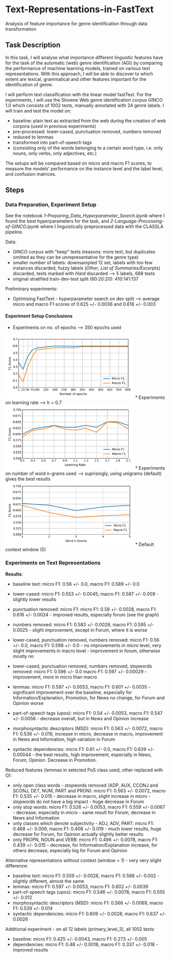 # Text-Representations-in-FastText
Analysis of feature importance for genre identification through data transformation

 ## Task Description

In this task, I will analyse what importance different linguistic features have for the task of the automatic (web) genre identification (AGI) by comparing the performance of machine learning models, trained on various text representations. With this approach, I will be able to discover to which extent are lexical, grammatical and other features important for the identification of genre.

I will perform text classification with the linear model fastText. For the experiments, I will use the Slovene Web genre identification corpus GINCO 1.0  which consists of 1002 texts, manually annotated with 24 genre labels.
I will train and test the model on:
* baseline: plain text as extracted from the web during the creation of web corpora (used in previous experiments)
* pre-processed: lower-cased, punctuation removed, numbers removed
* reduced to lemmas
* transformed into part-of-speech tags
* (consisting only of the words belonging to a certain word type, i.e. only nouns, only verbs, only adjectives, etc.)

The setups will be compared based on micro and macro F1 scores, to measure the models’ performance on the instance level and the label level, and confusion matrices.

## Steps

### Data Preparation, Experiment Setup
See the notebook *1-Preparing_Data_Hyperparameter_Search.ipynb* where I found the best hyperparameters for the task, and *2-Language-Processing-of-GINCO.ipynb* where I linguistically preprocessed data with the CLASSLA pipeline.

Data:
* GINCO corpus with "keep" texts (reasons: more text, but duplicates omitted as they can be unrepresentative for the genre type)
* smaller number of labels: downsampled 12 set, labels with too few instances discarded, fuzzy labels (*Other*, *List of Summaries/Excerpts*) discarded, texts marked with *Hard* discarded --> 5 labels, 688 texts
* original stratified train-dev-test split (60:20:20): 410:141:137

Preliminary experiments:
* Optimising FastText - hyperparameter search on dev split --> average micro and macro F1 scores of 0.625 +/- 0.0036 and 0.618 +/- 0.003

#### Experiment Setup Conclusions
* Experiments on no. of epochs --> 350 epochs used
<img style="width:80%" src="experimental-setup-results\Number-of-epochs.png">
* Experiments on learning rate --> lr = 0.7
<img style="width:80%" src="experimental-setup-results\Learning-rate.png">
* Experiments on number of word n-grams used --> suprisingly, using unigrams (default) gives the best results
<img style="width:80%" src="experimental-setup-results\Ngrams.png">
* Default context window (5)

### Experiments on Text Representations

**Results**:
* baseline text: micro F1: 0.56 +/- 0.0, macro F1: 0.589 +/- 0.0
* lower-cased:  micro F1: 0.553 +/- 0.0045, macro F1: 0.587 +/- 0.009 - slightly lower results
* punctuation removed: micro F1: micro F1: 0.58 +/- 0.0028, macro F1: 0.616 +/- 0.0024 - improved results, especially forum (see the graph)
* numbers removed: micro F1: 0.583 +/- 0.0028, macro F1: 0.595 +/- 0.0025 - slight improvement, except in Forum, where it is worse
* lower-cased, punctuation removed, numbers removed: micro F1: 0.56 +/- 0.0, macro F1: 0.598 +/- 0.0 - no improvements in micro level, very slight improvements in macro level - improvement in forum, otherwise mostly no
* lower-cased, punctuation removed, numbers removed, stopwords removed: micro F1: 0.596 +/- 0.0
macro F1: 0.597 +/- 0.00029 - improvement, more in micro than macro

* lemmas: micro F1: 0.597 +/- 0.0053, macro F1: 0.601 +/- 0.0035 - significant improvement over the baseline, especially for Information/Explanation, Promotion, for News no change, for Forum and Opinion worse
* part-of-speech tags (upos): micro F1: 0.54 +/- 0.0053, macro F1: 0.547 +/- 0.0056 - decrease overall, but in News and Opinion increase
* morphosyntactic descriptors (MSD): micro F1: 0.563 +/- 0.0072, macro F1: 0.536 +/- 0.019, increase in micro, decrease in macro, improvement in News and Information, high variation in Forum
* syntactic dependencies: micro F1: 0.61 +/- 0.0, macro F1: 0.639 +/- 0.00044 - the best results, high improvement, especially in News, Forum, Opinion. Decrease in Promotion.

Reduced features (lemmas in selected PoS class used, other replaced with O):
* only open class words - stopwords removed (ADP, AUX, CCONJ and SCONJ, DET, NUM, PART and PRON): micro F1: 0.563 +/- 0.0072, macro F1: 0.535 +/- 0.015 - decrease in macro, slight increase in micro - stopwords do not have a big impact - huge decrease in Forum 
* only stop words: micro F1: 0.526 +/- 0.0053, macro F1: 0.559 +/- 0.0067 - decrease, especially in micro - same result for Forum, decrease in News and Information
* only classes which denote subjectivity - ADJ, ADV, PART: micro F1: 0.468 +/- 0.009, macro F1: 0.408 +/- 0.019 - much lower results, huge decrease for Forum, for Opinion actually slightly better results
* only PROPN, NOUN and VERB: micro F1: 0.496 +/- 0.0078, macro F1: 0.439 +/- 0.015 - decrease, for Information/Explanation increase, for others decrease, especially big for Forum and Opinion

Alternative representations without context (window = 1) - very very slight difference:
* baseline text: micro F1: 0.559 +/- 0.0028, macro F1: 0.588 +/- 0.002 - slightly different, almost the same
* lemmas: micro F1: 0.597 +/- 0.0053, macro F1: 0.602 +/- 0.0039
* part-of-speech tags (upos): micro F1: 0.546 +/- 0.0078, macro F1: 0.555 +/- 0.012
* morphosyntactic descriptors (MSD): micro F1: 0.566 +/- 0.0069, macro F1: 0.539 +/- 0.014
* syntactic dependencies: micro F1: 0.609 +/- 0.0028, macro F1: 0.637 +/- 0.0026

Additional experiment - on all 12 labels (primary_level_3), all 1002 texts:
* baseline: micro F1: 0.425 +/- 0.0043, macro F1: 0.273 +/- 0.005
* dependencies: micro F1: 0.48 +/- 0.0018, macro F1: 0.337 +/- 0.018 - improved results